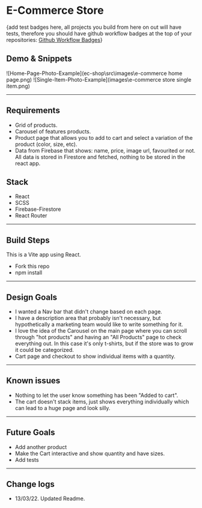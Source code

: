 # E-Commerce Store

{add test badges here, all projects you build from here on out will have tests, therefore you should have github workflow badges at the top of your repositories: [Github Workflow Badges](https://docs.github.com/en/actions/monitoring-and-troubleshooting-workflows/adding-a-workflow-status-badge)}

## Demo & Snippets

![Home-Page-Photo-Example](ec-shop\src\images\e-commerce home page.png)
![Single-Item-Photo-Example](images\e-commerce store single item.png)

---

## Requirements

- Grid of products.
- Carousel of features products.
- Product page that allows you to add to cart and select a variation of the product (color, size, etc).
- Data from Firebase that shows: name, price, image url, favourited or not. All data is stored in Firestore and fetched, nothing to be stored in the react app.

## Stack

- React
- SCSS
- Firebase-Firestore
- React Router

---

## Build Steps

This is a Vite app using React.

- Fork this repo
- npm install

---

## Design Goals

- I wanted a Nav bar that didn't change based on each page.
- I have a description area that probably isn't necessary, but hypothetically a marketing team would like to write something for it.
- I love the idea of the Carousel on the main page where you can scroll through "hot products" and having an "All Products" page to check everything out. In this case it's only t-shirts, but if the store was to grow it could be categorized.
- Cart page and checkout to show individual items with a quantity.

---

## Known issues

- Nothing to let the user know something has been "Added to cart".
- The cart doesn't stack items, just shows everything individually which can lead to a huge page and look silly.

---

## Future Goals

- Add another product
- Make the Cart interactive and show quantity and have sizes.
- Add tests

---

## Change logs

- 13/03/22. Updated Readme.
